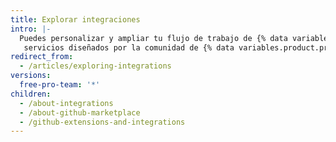 ```yaml
---
title: Explorar integraciones
intro: |-
  Puedes personalizar y ampliar tu flujo de trabajo de {% data variables.product.product_name %} con herramientas y
   servicios diseñados por la comunidad de {% data variables.product.product_name %}.
redirect_from:
  - /articles/exploring-integrations
versions:
  free-pro-team: '*'
children:
  - /about-integrations
  - /about-github-marketplace
  - /github-extensions-and-integrations
---
```


